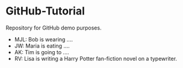 # GitHub-Tutorial
Repository for GitHub demo purposes.

- MJL: Bob is wearing ....
- JW: Maria is eating ....
- AK: Tim is going to ....
- RV: Lisa is writing a Harry Potter fan-fiction novel on a typewriter.
